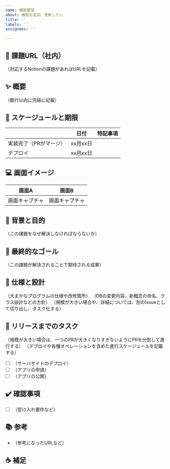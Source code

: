 ```yaml
---
name: 機能要望
about: 機能を追加、更新したい
title: ''
labels: ''
assignees: ''

---
```


## 🥇 課題URL（社内）
（対応するNotionの課題があればURLを記載）

## ✨ 概要
（数行以内に完結に記載）

## 📅 スケージュールと期限
||日付|特記事項|
|---|---|---
|実装完了（PRがマージ）|xx月xx日|
|デプロイ|xx月xx日|

## 💻  画面イメージ
|画面A|画面B|
|---|---|
| 画面キャプチャ | 画面キャプチャ |

## 💪 背景と目的
（この課題をなぜ解決しなければならないか）

## 🎉 最終的なゴール
（この課題が解決されることで期待される成果）

## 📝 仕様と設計
（大まかなプログラムの仕様や改修箇所）
（DBの変更内容、新概念の命名、クラス設計などの方針）
（規模が大きい場合や、詳細については、別のIssueとして切り出し、タスク化する）

## 🚀 リリースまでのタスク
（規模が大きい場合は、一つのPRが大きくなりすぎないようにPRを分割して進行する）
（デプロイや各種オペレーションを含めた進行スケージュールを記載する）

- [ ] （サーバサイドのデプロイ）
- [ ] （アプリの申請）
- [ ] （アプリの公開）

## ✔️ 確認事項
- [ ] （受け入れ要件など）

## 📚 参考
- （参考になったURLなど）

## ☕ 補足
